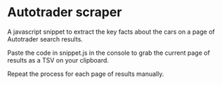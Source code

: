 # Autotrader scraper

A javascript snippet to extract the key facts about the cars on a page of Autotrader search results.

Paste the code in snippet.js in the console to grab the current page of results as a TSV on your clipboard.

Repeat the process for each page of results manually.
